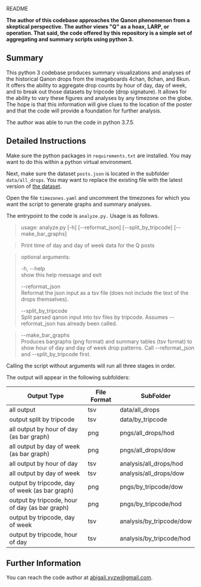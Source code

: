 README

**The author of this codebase approaches the Qanon phenomenon from a skeptical perspective. The author views "Q" as a hoax, LARP, or operation. That said, the code offered by this repository is a simple set of aggregating and summary scripts using python 3.**

## Summary 

This python 3 codebase produces summary visualizations and analyses of the historical Qanon drops from the imageboards 4chan, 8chan, and 8kun.  It offers the ability to aggregate drop counts by hour of day, day of week, and to break out those datasets by tripcode (drop signature). It allows for the ability to vary these figures and analyses by any timezone on the globe. The hope is that this information will give clues to the location of the poster and that the code will provide a foundation for further analysis.

The author was able to run the code in python 3.7.5.

## Detailed Instructions

Make sure the python packages in `requirements.txt` are installed. You may want to do this within a python virtual environment.

Next, make sure the dataset `posts.json` is located in the subfolder `data/all_drops`.  You may want to replace the existing file with the latest version of [the dataset](https://keybase.pub/qntmpkts/data/json/posts.json).

Open the file `timezones.yaml` and uncomment the timezones for which you want the script to generate graphs and summary analyses.

The entrypoint to the code is `analyze.py.` Usage is as follows.

>usage: analyze.py [-h] [--reformat_json] [--split\_by\_tripcode]
                  [--make\_bar\_graphs]

>Print time of day and day of week data for the Q posts

> optional arguments:
> 
>  -h, --help	      
> show this help message and exit
> 
>  --reformat\_json      
> Reformat the json input as a tsv file (does not include the text of the drops themselves).
> 
>  --split\_by\_tripcode  
> Split parsed qanon input into tsv files by tripcode. Assumes
                       --reformat\_json has already been called.
                                            
>  --make\_bar\_graphs    
> Produces bargraphs (png format) and summary tables (tsv format) to show hour of day and day of week drop patterns. Call --reformat\_json and --split\_by\_tripcode first.
                       
Calling the script without arguments will run all three stages in order.

The output will appear in the following subfolders:

| Output Type | File Format | SubFolder |
|--------|-------------|------------
| all output       |  tsv     |  data/all_drops |
| output split by tripcode |tsv| data/by_tripcode|
| all output by hour of day (as bar graph) | png | pngs/all_drops/hod |
| all output by day of week (as bar graph) | png| pngs/all_drops/dow |
| all output by hour of day | tsv | analysis/all_drops/hod |
| all output by day of week | tsv | analysis/all_drops/dow |
| output by tripcode, day of week (as bar graph) | png | pngs/by_tripcode/dow |
| output by tripcode, hour of day (as bar graph) | png | pngs/by_tripcode/hod|
| output by tripcode, day of week | tsv | analysis/by_tripcode/dow |
| output by tripcode, hour of day | tsv | analysis/by_tripcode/hod  |

## Further Information

You can reach the code author at abigail.xyzw@gmail.com.
